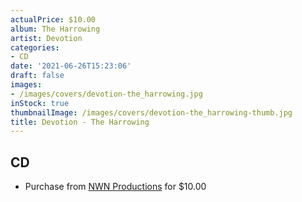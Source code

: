 ```yaml
---
actualPrice: $10.00
album: The Harrowing
artist: Devotion
categories:
- CD
date: '2021-06-26T15:23:06'
draft: false
images:
- /images/covers/devotion-the_harrowing.jpg
inStock: true
thumbnailImage: /images/covers/devotion-the_harrowing-thumb.jpg
title: Devotion - The Harrowing
---
```


## CD
* Purchase from [NWN Productions](http://shop.nwnprod.com/index.php?route=product/product&path=93&product_id=13987&sort=pd.name&order=ASC) for $10.00
